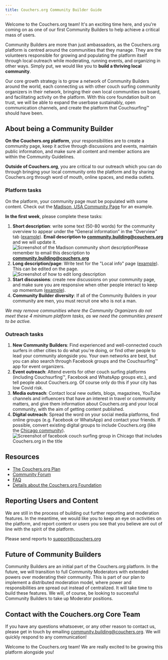 ```yaml
---
title: Couchers.org Community Builder Guide
---
```


Welcome to the Couchers.org team! It's an exciting time here, and you're coming on as one of our first Community Builders to help achieve a critical mass of users.

Community Builders are more than just ambassadors, as the Couchers.org platform is centred around the communities that they manage. They are the volunteers responsible for growing and populating the platform itself through local outreach while moderating, running events, and organizing in other ways. Simply put, we would like you to **build a thriving local community**.

Our core growth strategy is to grow a network of Community Builders around the world, each connecting us with other couch surfing community organizers in their network, bringing their own local communities on board, and facilitating activity on the platform. With this core foundation built on trust, we will be able to expand the userbase sustainably, open communication channels, and create the platform that Couchsurfing™ should have been.


## About being a Community Builder

**On the Couchers.org platform**, your responsibilities are to create a community page, keep it active through discussions and events, maintain public information, and make sure all content and member actions are within the Community Guidelines.

**Outside of Couchers.org**, you are critical to our outreach which you can do through bringing your local community onto the platform and by sharing Couchers.org through word of mouth, online spaces, and media outlets. 

### Platform tasks

On the platform, your community page must be populated with some content. Check out the [Madison, USA Community Page](https://app.couchers.org/community/64/madison) for an example.

**In the first week**, please complete these tasks:



1. **Short description**: write some text (50-80 words) for the community overview to appear under the “General information” in the "Overview" tab ([example](https://app.couchers.org/community/64/madison)). **Email description to community.building@couchers.org** and we will update it. ![Screenshot of the Madison community short description](/img/docs/community_builder_short_description.jpg)Please remember to email this description to **community.building@couchers.org**
2. **Long description/page**: Write text for the "Local info" page ([example](https://app.couchers.org/community/64/madison/info)). This can be edited on the page. ![Screenshot of how to edit long description](/img/docs/community_builder_long_description.jpg)
3. **Start discussions**: create new discussions on your community page, and make sure you are responsive when other people interact to keep up momentum ([example](https://app.couchers.org/community/54/russia)).
4. **Community Builder diversity**: If all of the Community Builders in your community are men, you must recruit one who is not a man.

*We may remove communities where the Community Organizers do not meet these 4 minimum platform tasks, as we need the communities present to be active.*


### Outreach tasks

1. **New Community Builders**: Find experienced and well-connected couch surfers in other cities to do what you're doing, or find other people to lead your community alongside you. Your own networks are best, but you can also search through Facebook groups and the Couchsurfing™ app for event organizers.
2. **Event outreach**: Attend events for other couch surfing platforms (including Couchsurfing™, Facebook and WhatsApp groups etc.), and tell people about Couchers.org. Of course only do this if your city has low Covid risk.
3. **Media outreach**: Contact local new outlets, blogs, magazines, YouTube channels and influencers that have an interest in travel or community matters, and give them information about Couchers.org and your local community, with the aim of getting content published.
4. **Digital outreach**: Spread the word on your social media platforms, find online groups (e.g. Facebook or WhatsApp) and contact your friends. If possible, convert existing digital groups to include Couchers.org (like the [Chicago community](https://www.facebook.com/groups/cschicago/)). ![Screenshot of facebook couch surfing group in Chicago that includes Couchers.org in the title](/img/docs/community_builder_chicago_fb.jpg)


## Resources



* [The Couchers.org Plan](https://couchers.org/plan/)
* [Community Forum](https://community.couchers.org)
* [FAQ](https://couchers.org/faq/)
* [Details about the Couchers.org Foundation](https://couchers.org/foundation/)


## Reporting Users and Content

We are still in the process of building out further reporting and moderation features. In the meantime, we would like you to keep an eye on activities on the platform, and report content or users you see that you believe are out of line with the spirit of the platform.

Please send reports to [support@couchers.org](mailto:support@couchers.org)


## Future of Community Builders

Community Builders are an initial part of the Couchers.org platform. In the future, we will transition to full Community Moderators with extended powers over moderating their community. This is part of our plan to implement a distributed moderation model, where power and responsibilities are spread out instead of centralized. It will take time to build these features. We will, of course, be looking to successful Community Builders to take up Moderator positions.


## Contact with the Couchers.org Core Team

If you have any questions whatsoever, or any other reason to contact us, please get in touch by emailing [community.building@couchers.org](mailto:community.building@couchers.org). We will quickly respond to any communication!

Welcome to the Couchers.org team! We are really excited to be growing this platform alongside you!

